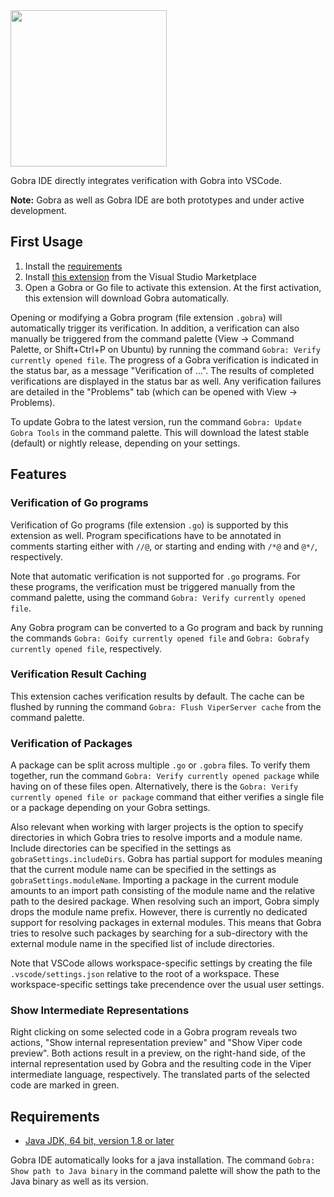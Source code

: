 <img src="images/gobra.png" height="250">

Gobra IDE directly integrates verification with Gobra into VSCode.

**Note:** Gobra as well as Gobra IDE are both prototypes and under active development.

## First Usage
1. Install the [requirements](#requirements)
2. Install [this extension](https://marketplace.visualstudio.com/items?itemName=viper-admin.gobra-ide) from the Visual Studio Marketplace
3. Open a Gobra or Go file to activate this extension. At the first activation, this extension will download Gobra automatically.

Opening or modifying a Gobra program (file extension `.gobra`) will automatically trigger its verification.
In addition, a verification can also manually be triggered from the command palette (View -> Command Palette, or Shift+Ctrl+P on Ubuntu) by running the command `Gobra: Verify currently opened file`.
The progress of a Gobra verification is indicated in the status bar, as a message "Verification of ...".
The results of completed verifications are displayed in the status bar as well.
Any verification failures are detailed in the "Problems" tab (which can be opened with View -> Problems).

To update Gobra to the latest version, run the command `Gobra: Update Gobra Tools` in the command palette. This will download the latest stable (default) or nightly release, depending on your settings.

## Features
### Verification of Go programs
Verification of Go programs (file extension `.go`) is supported by this extension as well.
Program specifications have to be annotated in comments starting either with `//@`, or starting and ending with `/*@` and `@*/`, respectively.

Note that automatic verification is not supported for `.go` programs.
For these programs, the verification must be triggered manually from the command palette, using the command `Gobra: Verify currently opened file`.

Any Gobra program can be converted to a Go program and back by running the commands `Gobra: Goify currently opened file` and `Gobra: Gobrafy currently opened file`, respectively.

### Verification Result Caching
This extension caches verification results by default.
The cache can be flushed by running the command `Gobra: Flush ViperServer cache` from the command palette.

### Verification of Packages
A package can be split across multiple `.go` or `.gobra` files.
To verify them together, run the command `Gobra: Verify currently opened package` while having on of these files open.
Alternatively, there is the `Gobra: Verify currently opened file or package` command that either verifies a single file or a package depending on your Gobra settings.

Also relevant when working with larger projects is the option to specify directories in which Gobra tries to resolve imports and a module name.
Include directories can be specified in the settings as `gobraSettings.includeDirs`.
Gobra has partial support for modules meaning that the current module name can be specified in the settings as `gobraSettings.moduleName`.
Importing a package in the current module amounts to an import path consisting of the module name and the relative path to the desired package.
When resolving such an import, Gobra simply drops the module name prefix.
However, there is currently no dedicated support for resolving packages in external modules.
This means that Gobra tries to resolve such packages by searching for a sub-directory with the external module name in the specified list of include directories.

Note that VSCode allows workspace-specific settings by creating the file `.vscode/settings.json` relative to the root of a workspace.
These workspace-specific settings take precendence over the usual user settings.

### Show Intermediate Representations
Right clicking on some selected code in a Gobra program reveals two actions, "Show internal representation preview" and "Show Viper code preview".
Both actions result in a preview, on the right-hand side, of the internal representation used by Gobra and the resulting code in the Viper intermediate language, respectively.
The translated parts of the selected code are marked in green.

## Requirements
- [Java JDK, 64 bit, version 1.8 or later](https://www.java.com/en/download/)

Gobra IDE automatically looks for a java installation.
The command `Gobra: Show path to Java binary` in the command palette will show the path to the Java binary as well as its version.
